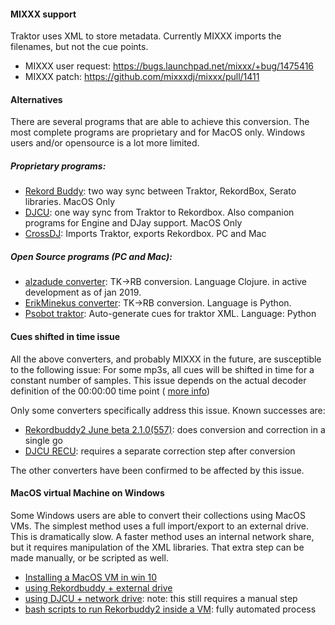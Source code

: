 #### MIXXX support

Traktor uses XML to store metadata. Currently MIXXX imports the
filenames, but not the cue points.

  - MIXXX user request: <https://bugs.launchpad.net/mixxx/+bug/1475416>
  - MIXXX patch: <https://github.com/mixxxdj/mixxx/pull/1411>

#### Alternatives

There are several programs that are able to achieve this conversion. The
most complete programs are proprietary and for MacOS only. Windows users
and/or opensource is a lot more limited.

##### Proprietary programs:

  - [Rekord Buddy](http://nextaudiolabs.com/): two way sync between
    Traktor, RekordBox, Serato libraries. MacOS Only
  - [DJCU](https://www.youtube.com/watch?v=y7s0Jw9R_ds&feature=youtu.be):
    one way sync from Traktor to Rekordbox. Also companion programs for
    Engine and DJay support. MacOS Only
  - [CrossDJ](http://www.mixvibes.com/cross-dj-software-mac-pc/):
    Imports Traktor, exports Rekordbox. PC and Mac

##### Open Source programs (PC and Mac):

  - [alzadude
    converter](https://github.com/digital-dj-tools/dj-data-converter/releases):
    TK-\>RB conversion. Language Clojure. in active development as of
    jan 2019.
  - [ErikMinekus
    converter](https://github.com/ErikMinekus/traktor-scripts/blob/master/rekordbox-export.py):
    TK-\>RB conversion. Language is Python.
  - [Psobot traktor](https://github.com/psobot/traktor): Auto-generate
    cues for traktor XML. Language: Python 

#### Cues shifted in time issue

All the above converters, and probably MIXXX in the future, are
susceptible to the following issue: For some mp3s, all cues will be
shifted in time for a constant number of samples. This issue depends on
the actual decoder definition of the 00:00:00 time point ( [more
info](https://www.youtube.com/watch?v=Vl4nbvYmiP4))

Only some converters specifically address this issue. Known successes
are:

  - [Rekordbuddy2 June
    beta 2.1.0(557)](https://forums.next.audio/t/traktor-rekordbox-cues-shifted-in-time-2/593):
    does conversion and correction in a single go
  - [DJCU RECU](https://www.youtube.com/watch?v=y7s0Jw9R_ds): requires a
    separate correction step after conversion

The other converters have been confirmed to be affected by this issue.

#### MacOS virtual Machine on Windows

Some Windows users are able to convert their collections using MacOS
VMs. The simplest method uses a full import/export to an external drive.
This is dramatically slow. A faster method uses an internal network
share, but it requires manipulation of the XML libraries. That extra
step can be made manually, or be scripted as well.

  - [Installing a MacOS VM in
    win 10](https://saintlad.com/install-macos-sierra-in-virtualbox-on-windows-10)
  - [using Rekordbuddy + external
    drive](https://www.reddit.com/r/Beatmatch/comments/52dvst/how_to_transfer_your_windowsbased_dj_library_from/)
  - [using DJCU + network
    drive](https://www.dropbox.com/s/4tyyi3me9tpm2uk/Windows%20Collection%20conversion%20whitepaper.pdf):
    note: this still requires a manual step
  - [bash scripts to run Rekorbuddy2 inside a
    VM](https://github.com/pestrela/music_scripts): fully automated
    process
